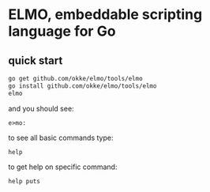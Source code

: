 # ELMO, embeddable scripting language for Go

## quick start

```bash
go get github.com/okke/elmo/tools/elmo
go install github.com/okke/elmo/tools/elmo
elmo
```

and you should see:

```
e>mo: 
```

to see all basic commands type:

```elmo
help
```

to get help on specific command:
```elmo
help puts
```






